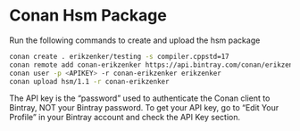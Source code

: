 # Conan Hsm Package

Run the following commands to create and upload the hsm package 
```bash
conan create . erikzenker/testing -s compiler.cppstd=17
conan remote add conan-erikzenker https://api.bintray.com/conan/erikzenker/conan-erikzenker
conan user -p <APIKEY> -r conan-erikzenker erikzenker
conan upload hsm/1.1 -r conan-erikzenker
```

The API key is the “password” used to authenticate the Conan client to Bintray, NOT your Bintray password. To get your API key, go to “Edit Your Profile” in your Bintray account and check the API Key section.